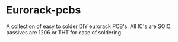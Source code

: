 # Eurorack-pcbs
A collection of easy to solder DIY eurorack PCB's. All IC's are SOIC, passives are 1206 or THT for ease of soldering. 
